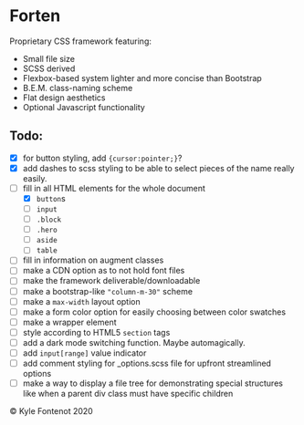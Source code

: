 # Forten
Proprietary CSS framework featuring:
* Small file size
* SCSS derived
* Flexbox-based system lighter and more concise than Bootstrap 
* B.E.M. class-naming scheme 
* Flat design aesthetics
* Optional Javascript functionality

## Todo:
- [x]  for button styling, add `{cursor:pointer;}`?
- [x]  add dashes to scss styling to be able to select pieces of the name really easily.
- [ ]  fill in all HTML elements for the whole document
    - [x]  `button`s
    - [ ]  `input`
    - [ ]  `.block`
    - [ ]  `.hero`
    - [ ]  `aside`
    - [ ]  `table`
- [ ]  fill in information on augment classes
- [ ]  make a CDN option as to not hold font files
- [ ]  make the framework deliverable/downloadable
- [ ]  make a bootstrap-like `"column-m-30"` scheme
- [ ]  make a `max-width` layout option
- [ ]  make a form color option for easily choosing between color swatches
- [ ]  make a wrapper element
- [ ]  style according to HTML5 `section` tags
- [ ]  add a dark mode switching function. Maybe automagically.
- [ ]  add `input[range]` value indicator
- [ ]  add comment styling for _options.scss file for upfront streamlined options
- [ ]  make a way to display a file tree for demonstrating special structures like when a parent div class must have specific children

© Kyle Fontenot 2020
